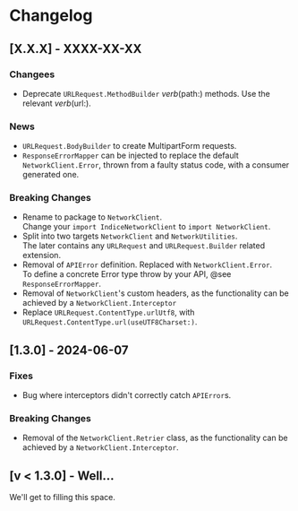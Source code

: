 # Changelog

## [X.X.X] - XXXX-XX-XX

### Changees
- Deprecate `URLRequest.MethodBuilder` *verb*(path:) methods. Use the relevant *verb*(url:). 

### News
- `URLRequest.BodyBuilder` to create MultipartForm requests.
- `ResponseErrorMapper` can be injected to replace the default `NetworkClient.Error`, thrown from a faulty status code, with a consumer generated one.

### Breaking Changes
- Rename to package to `NetworkClient`.<br>
  Change your `import IndiceNetworkClient` to `import NetworkClient`.
- Split into two targets `NetworkClient` and `NetworkUtilities`.<br>
  The later contains any `URLRequest` and `URLRequest.Builder` related extension.
- Removal of `APIError` definition. Replaced with `NetworkClient.Error`. <br>
  To define a concrete Error type throw by your API, @see `ResponseErrorMapper`.
- Removal of `NetworkClient`'s custom headers, as the functionality can be achieved by a `NetworkClient.Interceptor`
- Replace `URLRequest.ContentType.urlUtf8`, with `URLRequest.ContentType.url(useUTF8Charset:)`.  


## [1.3.0] - 2024-06-07

### Fixes
- Bug where interceptors didn't correctly catch `APIError`s.


### Breaking Changes
-  Removal of the `NetworkClient.Retrier` class, as the functionality can be achieved by a `NetworkClient.Interceptor`.


## [v < 1.3.0] - Well...
We'll get to filling this space.
